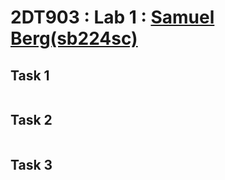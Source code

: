 # 2DT903 : Lab 1 : [Samuel Berg(sb224sc)](mailto:sb224sc@student.lnu.se)

## Task 1

```powershell

```

## Task 2

```powershell

```

## Task 3

```powershell

```

